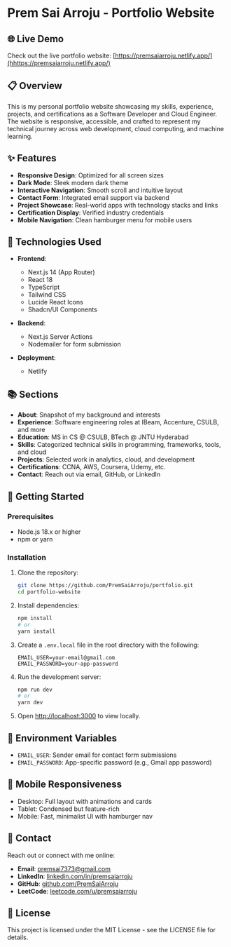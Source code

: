 # Prem Sai Arroju - Portfolio Website

## 🌐 Live Demo

Check out the live portfolio website: [https://premsaiarroju.netlify.app/](hhttps://premsaiarroju.netlify.app/)

## 📋 Overview

This is my personal portfolio website showcasing my skills, experience, projects, and certifications as a Software Developer and Cloud Engineer. The website is responsive, accessible, and crafted to represent my technical journey across web development, cloud computing, and machine learning.

## ✨ Features

- **Responsive Design**: Optimized for all screen sizes
- **Dark Mode**: Sleek modern dark theme
- **Interactive Navigation**: Smooth scroll and intuitive layout
- **Contact Form**: Integrated email support via backend
- **Project Showcase**: Real-world apps with technology stacks and links
- **Certification Display**: Verified industry credentials
- **Mobile Navigation**: Clean hamburger menu for mobile users

## 🔧 Technologies Used

- **Frontend**:
  - Next.js 14 (App Router)
  - React 18
  - TypeScript
  - Tailwind CSS
  - Lucide React Icons
  - Shadcn/UI Components

- **Backend**:
  - Next.js Server Actions
  - Nodemailer for form submission

- **Deployment**:
  - Netlify

## 📚 Sections

- **About**: Snapshot of my background and interests
- **Experience**: Software engineering roles at IBeam, Accenture, CSULB, and more
- **Education**: MS in CS @ CSULB, BTech @ JNTU Hyderabad
- **Skills**: Categorized technical skills in programming, frameworks, tools, and cloud
- **Projects**: Selected work in analytics, cloud, and development
- **Certifications**: CCNA, AWS, Coursera, Udemy, etc.
- **Contact**: Reach out via email, GitHub, or LinkedIn

## 🚀 Getting Started

### Prerequisites

- Node.js 18.x or higher
- npm or yarn

### Installation

1. Clone the repository:
   ```bash
   git clone https://github.com/PremSaiArroju/portfolio.git
   cd portfolio-website
   ```

2. Install dependencies:
   ```bash
   npm install
   # or
   yarn install
   ```

3. Create a `.env.local` file in the root directory with the following:
   ```
   EMAIL_USER=your-email@gmail.com
   EMAIL_PASSWORD=your-app-password
   ```

4. Run the development server:
   ```bash
   npm run dev
   # or
   yarn dev
   ```

5. Open [http://localhost:3000](http://localhost:3000) to view locally.

## 📝 Environment Variables

- `EMAIL_USER`: Sender email for contact form submissions
- `EMAIL_PASSWORD`: App-specific password (e.g., Gmail app password)

## 📱 Mobile Responsiveness

- Desktop: Full layout with animations and cards
- Tablet: Condensed but feature-rich
- Mobile: Fast, minimalist UI with hamburger nav

## 🤝 Contact

Reach out or connect with me online:

- **Email**: [premsai7373@gmail.com](mailto:premsai7373@gmail.com)
- **LinkedIn**: [linkedin.com/in/premsaiarroju](https://www.linkedin.com/in/premsaiarroju/)
- **GitHub**: [github.com/PremSaiArroju](https://github.com/PremSaiArroju)
- **LeetCode**: [leetcode.com/u/premsaiarroju](https://leetcode.com/u/premsaiarroju/)

## 📄 License

This project is licensed under the MIT License - see the LICENSE file for details.
